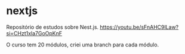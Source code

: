 # nextjs

Repositório de estudos sobre Nest.js.
https://youtu.be/sFnAHC9lLaw?si=CHzt1xla7GoOpKnF

O curso tem 20 módulos, criei uma branch para cada módulo.